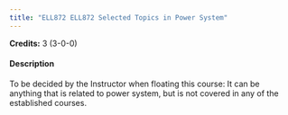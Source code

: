 ```yaml
---
title: "ELL872 ELL872 Selected Topics in Power System"
---
```

**Credits:** 3 (3-0-0)

#### Description
To be decided by the Instructor when floating this course: It can be anything that is related to power system, but is not covered in any of the established courses.